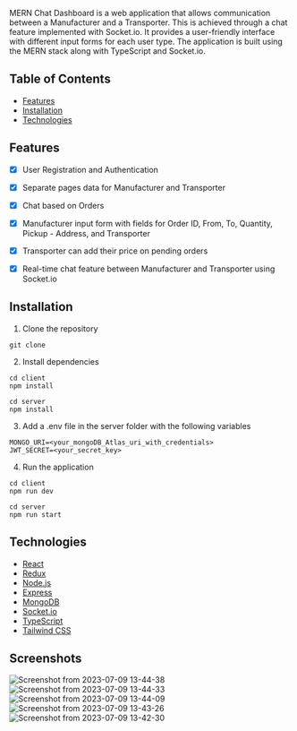 MERN Chat Dashboard is a web application that allows communication between a Manufacturer and a Transporter. This is achieved through a chat feature implemented with Socket.io. It provides a user-friendly interface with different input forms for each user type. The application is built using the MERN stack along with TypeScript and Socket.io.


## Table of Contents
- [Features](#features)
- [Installation](#installation)
- [Technologies](#technologies)



## Features
- [x] User Registration and Authentication
- [x] Separate pages data for Manufacturer and Transporter
- [x] Chat based on Orders
- [x] Manufacturer input form with fields for Order ID, From, To, Quantity, Pickup - Address, and Transporter
- [x] Transporter can add their price on pending orders
- [x] Real-time chat feature between Manufacturer and Transporter using Socket.io


## Installation
1. Clone the repository
```
git clone
```

2. Install dependencies
```
cd client
npm install

cd server
npm install
```

3. Add a .env file in the server folder with the following variables
```
MONGO_URI=<your_mongoDB_Atlas_uri_with_credentials>
JWT_SECRET=<your_secret_key>
```

4. Run the application
```
cd client
npm run dev
 
cd server
npm run start
```



## Technologies
- [React](https://reactjs.org/)
- [Redux](https://redux.js.org/)
- [Node.js](https://nodejs.org/en/)
- [Express](https://expressjs.com/)
- [MongoDB](https://www.mongodb.com/)
- [Socket.io](https://socket.io/)
- [TypeScript](https://www.typescriptlang.org/)
- [Tailwind CSS](https://tailwindcss.com/)



## Screenshots
![Screenshot from 2023-07-09 13-44-38](https://github.com/singwithaashish/threewayTask/assets/52033403/e5283bab-1570-4b10-aa8d-511eafd610ac)
![Screenshot from 2023-07-09 13-44-33](https://github.com/singwithaashish/threewayTask/assets/52033403/1ac9cd38-04ca-443c-a86b-aa060664955c)
![Screenshot from 2023-07-09 13-44-09](https://github.com/singwithaashish/threewayTask/assets/52033403/d88dbc19-aeea-45d7-8640-931206735d6b)
![Screenshot from 2023-07-09 13-43-26](https://github.com/singwithaashish/threewayTask/assets/52033403/1be65191-e122-4149-8c72-36c69480613f)
![Screenshot from 2023-07-09 13-42-30](https://github.com/singwithaashish/threewayTask/assets/52033403/ea4c9cf0-7d6e-4093-8af5-2e3ed4b445c4)



